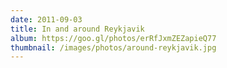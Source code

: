 ```yaml
---
date: 2011-09-03
title: In and around Reykjavik
album: https://goo.gl/photos/erRfJxmZEZapieQ77
thumbnail: /images/photos/around-reykjavik.jpg
---
```

